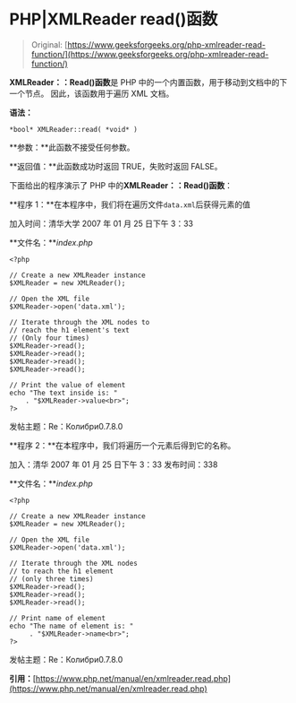 # PHP|XMLReader read()函数

> Original: [https://www.geeksforgeeks.org/php-xmlreader-read-function/](https://www.geeksforgeeks.org/php-xmlreader-read-function/)

**XMLReader：：Read()函数**是 PHP 中的一个内置函数，用于移动到文档中的下一个节点。 因此，该函数用于遍历 XML 文档。

**语法：**

```
*bool* XMLReader::read( *void* )
```

**参数：**此函数不接受任何参数。

**返回值：**此函数成功时返回 TRUE，失败时返回 FALSE。

下面给出的程序演示了 PHP 中的**XMLReader：：Read()函数**：

**程序 1：**在本程序中，我们将在遍历文件`data.xml`后获得元素的值

加入时间：清华大学 2007 年 01 月 25 日下午 3：33

**文件名：***index.php*

```
<?php

// Create a new XMLReader instance
$XMLReader = new XMLReader();

// Open the XML file
$XMLReader->open('data.xml');

// Iterate through the XML nodes to
// reach the h1 element's text 
// (Only four times)
$XMLReader->read();
$XMLReader->read();
$XMLReader->read();
$XMLReader->read();

// Print the value of element
echo "The text inside is: "
    . "$XMLReader->value<br>";
?>
```

发帖主题：Re：Колибри0.7.8.0

**程序 2：**在本程序中，我们将遍历一个元素后得到它的名称。

加入：清华 2007 年 01 月 25 日下午 3：33 发布时间：338

**文件名：***index.php*

```
<?php

// Create a new XMLReader instance
$XMLReader = new XMLReader();

// Open the XML file
$XMLReader->open('data.xml');

// Iterate through the XML nodes
// to reach the h1 element
// (only three times)
$XMLReader->read();
$XMLReader->read();
$XMLReader->read();

// Print name of element
echo "The name of element is: "
     . "$XMLReader->name<br>";
?>
```

发帖主题：Re：Колибри0.7.8.0

**引用：**[https://www.php.net/manual/en/xmlreader.read.php](https://www.php.net/manual/en/xmlreader.read.php)